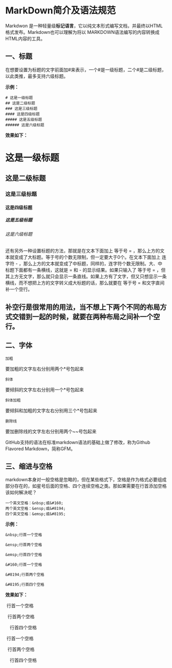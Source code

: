 MarkDown简介及语法规范
=
Markdwon 是一种轻量级**标记语言**，它以纯文本形式编写文档，并最终以HTML格式发布。Markdown也可以理解为将以 MARKDOWN语法编写的内容转换成HTML内容的工具。

## 一、标题

在想要设置为标题的文字前面加#来表示，一个#是一级标题，二个#是二级标题，以此类推，最多支持六级标题。

**示例：**
```
# 这是一级标题
## 这是二级标题
### 这是三级标题
#### 这是四级标题
##### 这是五级标题
###### 这是六级标题
```
**效果如下：**

# 这是一级标题
## 这是二级标题
### 这是三级标题
#### 这是四级标题
##### 这是五级标题
###### 这是六级标题

还有另外一种设置标题的方法，那就是在文本下面加上 等于号 = ，那么上方的文本就变成了大标题。等于号的个数无限制，但一定要大于0个。在文本下面加上 连字符 - ，那么上方的文本就变成了中标题，同样的，连字符个数无限制。大、中标题下面都有一条横线，这就是 = 和 - 的显示结果。如果只输入了 等于号 = ，但其上方无文字，那么就只会显示一条直线。如果上方有了文字，但又只想显示一条横线，而不想把上方的文字转义成大标题的话，那么就要在 等于号 = 和文字直间补一个空行。

补空行是很常用的用法，当不想上下两个不同的布局方式交错到一起的时候，就要在两种布局之间补一个空行。
-


## 二、字体

    加粗

要加粗的文字左右分别用两个*号包起来

    斜体

要倾斜的文字左右分别用一个*号包起来

    斜体加粗

要倾斜和加粗的文字左右分别用三个*号包起来

    删除线

要加删除线的文字左右分别用两个~~号包起来


GitHub支持的语法在标准markdown语法的基础上做了修改，称为Github Flavored Markdown，简称GFM。

## 三、缩进与空格

markdown本身对一般空格是忽略的，但在某些格式下，空格是作为格式必要组成部分存在的，如星号后面的空格、四个连续空格之类。那如果需要在行首添加空格该如何解决呢？
```
一个英文空格：&nbsp;或&#160;
两个英文空格：&ensp;或&#8194;
四个英文空格：&emsp;或&#8195;
```
**示例：**
```
&nbsp;行首一个空格

&ensp;行首两个空格

&emsp;行首四个空格

&#160;行首一个空格

&#8194;行首两个空格

&#8195;行首四个空格
```
**效果如下：**

&nbsp;行首一个空格

&ensp;行首两个空格

&emsp;行首四个空格

&#160;行首一个空格

&#8194;行首两个空格

&#8195;行首四个空格
